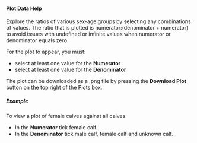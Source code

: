 #### Plot Data Help

Explore the ratios of various sex-age groups by selecting any combinations of values.
The ratio that is plotted is numerator:(denominator + numerator) to avoid issues with undefined or infinite values when numerator or denominator equals zero.

For the plot to appear, you must:

- select at least one value for the **Numerator** 
- select at least one value for the **Denominator**

The plot can be downloaded as a .png file by pressing the **Download Plot** button on the top right of the Plots box.  

##### Example 

To view a plot of female calves against all calves:

- In the **Numerator** tick female calf.
- In the **Denominator** tick male calf, female calf and unknown calf.
